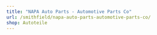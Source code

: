 ```yaml
---
title: "NAPA Auto Parts - Automotive Parts Co"
url: /smithfield/napa-auto-parts-automotive-parts-co/
shop: Autoteile
---
```

